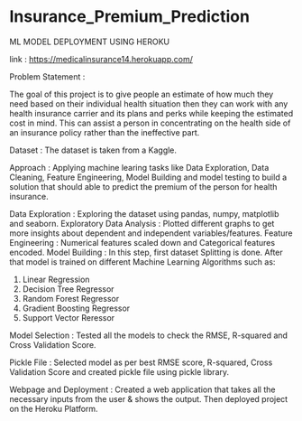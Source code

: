 # Insurance_Premium_Prediction

ML MODEL DEPLOYMENT USING HEROKU

link : https://medicalinsurance14.herokuapp.com/

Problem Statement :

The goal of this project is to give people an estimate of how much they need based on their individual health situation then they can work with any health insurance carrier and its plans and perks while keeping the estimated cost in mind. This can assist a person in concentrating on the health side of an insurance policy rather than the ineffective part.

Dataset :
The dataset is taken from a Kaggle.

Approach :
Applying machine learing tasks like Data Exploration, Data Cleaning, Feature Engineering, Model Building and model testing to build a solution that should able to predict the premium of the person for health insurance.

Data Exploration : Exploring the dataset using pandas, numpy, matplotlib and seaborn.
Exploratory Data Analysis : Plotted different graphs to get more insights about dependent and independent variables/features.
Feature Engineering : Numerical features scaled down and Categorical features encoded.
Model Building : In this step, first dataset Splitting is done. After that model is trained on different Machine Learning Algorithms such as:
1) Linear Regression
2) Decision Tree Regressor
3) Random Forest Regressor
4) Gradient Boosting Regressor
5) Support Vector Reressor

Model Selection : 
Tested all the models to check the RMSE, R-squared and Cross Validation Score.

Pickle File : Selected model as per best RMSE score, R-squared, Cross Validation Score and created pickle file using pickle library.

Webpage and Deployment : Created a web application that takes all the necessary inputs from the user & shows the output. Then deployed project on the Heroku Platform.

